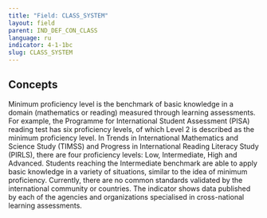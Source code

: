 ```yaml
---
title: "Field: CLASS_SYSTEM"
layout: field
parent: IND_DEF_CON_CLASS
language: ru
indicator: 4-1-1bc
slug: CLASS_SYSTEM
---
```

## Concepts

Minimum proficiency level is the benchmark of basic knowledge in a domain (mathematics or reading) measured through learning assessments. For example, the Programme for International Student Assessment (PISA) reading test has six proficiency levels, of which Level 2 is described as the minimum proficiency level. In Trends in International Mathematics and Science Study (TIMSS) and Progress in International Reading Literacy Study (PIRLS), there are four proficiency levels: Low, Intermediate, High and Advanced. Students reaching the Intermediate benchmark are able to apply basic knowledge in a variety of situations, similar to the idea of minimum proficiency. Currently, there are no common standards validated by the international community or countries. The indicator shows data published by each of the agencies and organizations specialised in cross-national learning assessments.